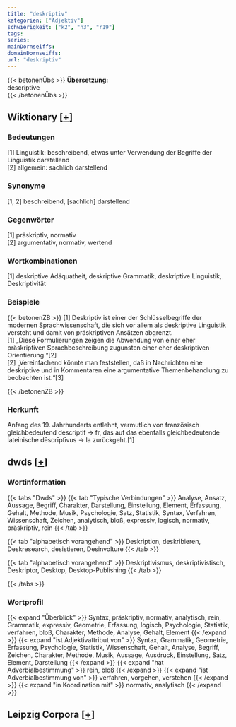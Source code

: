 ```yaml
---
title: "deskriptiv"
kategorien: ["Adjektiv"]
schwierigkeit: ["k2", "h3", "r19"]
tags:
series:
mainDornseiffs:
domainDornseiffs:
url: "deskriptiv"
---
```


{{< betonenÜbs >}}
**Übersetzung:**  
descriptive  
{{< /betonenÜbs >}}

## Wiktionary [[+](https://de.wiktionary.org/wiki/deskriptiv)]

### Bedeutungen
[1] Linguistik: beschreibend, etwas unter Verwendung der Begriffe der Linguistik darstellend  
[2] allgemein: sachlich darstellend  

### Synonyme
[1, 2] beschreibend, [sachlich] darstellend  

### Gegenwörter
[1] präskriptiv, normativ  
[2] argumentativ, normativ, wertend  

### Wortkombinationen
[1] deskriptive Adäquatheit, deskriptive Grammatik, deskriptive Linguistik, Deskriptivität  

### Beispiele
{{< betonenZB >}}
[1] Deskriptiv ist einer der Schlüsselbegriffe der modernen Sprachwissenschaft, die sich vor allem als deskriptive Linguistik versteht und damit von präskriptiven Ansätzen abgrenzt.  
[1] „Diese Formulierungen zeigen die Abwendung von einer eher präskriptiven Sprachbeschreibung zugunsten einer eher deskriptiven Orientierung.“[2]  
[2] „Vereinfachend könnte man feststellen, daß in Nachrichten eine deskriptive und in Kommentaren eine argumentative Themenbehandlung zu beobachten ist.“[3]  

{{< /betonenZB >}}
### Herkunft
Anfang des 19. Jahrhunderts entlehnt, vermutlich von französisch gleichbedeutend descriptif → fr, das auf das ebenfalls gleichbedeutende lateinische dēscrīptīvus → la zurückgeht.[1]  



## dwds [[+](https://www.dwds.de/wb/deskriptiv)]

### Wortinformation
{{< tabs "Dwds" >}}
{{< tab "Typische Verbindungen" >}}
Analyse, Ansatz, Aussage, Begriff, Charakter, Darstellung, Einstellung, Element, Erfassung, Gehalt, Methode, Musik, Psychologie, Satz, Statistik, Syntax, Verfahren, Wissenschaft, Zeichen, analytisch, bloß, expressiv, logisch, normativ, präskriptiv, rein
{{< /tab >}}

{{< tab "alphabetisch vorangehend" >}}
Deskription, deskribieren, Deskresearch, desistieren, Desinvolture
{{< /tab >}}

{{< tab "alphabetisch vorangehend" >}}
Deskriptivismus, deskriptivistisch, Deskriptor, Desktop, Desktop-Publishing
{{< /tab >}}

{{< /tabs >}}

### Wortprofil
{{< expand "Überblick" >}} Syntax, präskriptiv, normativ, analytisch, rein, Grammatik, expressiv, Geometrie, Erfassung, logisch, Psychologie, Statistik, verfahren, bloß, Charakter, Methode, Analyse, Gehalt, Element {{< /expand >}}
{{< expand "ist Adjektivattribut von" >}} Syntax, Grammatik, Geometrie, Erfassung, Psychologie, Statistik, Wissenschaft, Gehalt, Analyse, Begriff, Zeichen, Charakter, Methode, Musik, Aussage, Ausdruck, Einstellung, Satz, Element, Darstellung {{< /expand >}}
{{< expand "hat Adverbialbestimmung" >}} rein, bloß {{< /expand >}}
{{< expand "ist Adverbialbestimmung von" >}} verfahren, vorgehen, verstehen {{< /expand >}}
{{< expand "in Koordination mit" >}} normativ, analytisch {{< /expand >}}

## Leipzig Corpora [[+](https://corpora.uni-leipzig.de/en/res?word=deskriptiv&corpusId=deu_newscrawl-public_2018)]

